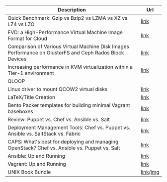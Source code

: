 |Description|Url|
|-----------|---|
|Quick Benchmark: Gzip vs Bzip2 vs LZMA vs XZ vs LZ4 vs LZO|[link](http://catchchallenger.first-world.info/wiki/Quick_Benchmark:_Gzip_vs_Bzip2_vs_LZMA_vs_XZ_vs_LZ4_vs_LZO)|
| FVD: a High-Performance Virtual Machine Image Format for Cloud| [link](https://www.usenix.org/legacy/event/atc11/tech/final_files/Tang.pdf) |
|Comparison of Various Virtual Machine Disk Images Performance on GlusterFS and Ceph Rados Block Devices|[link](http://www.academia.edu/8648431/Comparison_of_Various_Virtual_Machine_Disk_Images_Performance_on_GlusterFS_and_Ceph_Rados_Block_Devices)|
|Increasing performance in KVM virtualization within a Tier-1 environment|[link](http://iopscience.iop.org/article/10.1088/1742-6596/396/3/032024/pdf)|
|QLOOP
Linux driver to mount QCOW2 virtual disks|[link](https://upcommons.upc.edu/bitstream/handle/2099.1/9619/65757.pdf?sequence=1&isAllowed=y)|
|LaTeX/Title Creation|[link](https://en.wikibooks.org/wiki/LaTeX/Title_Creation)|
|Bento Packer templates for building minimal Vagrant baseboxes|[link](http://chef.github.io/bento/)|
|Review: Puppet vs. Chef vs. Ansible vs. Salt|[link](http://www.infoworld.com/article/2609482/data-center/data-center-review-puppet-vs-chef-vs-ansible-vs-salt.html)|
|Deployment Management Tools: Chef vs. Puppet vs. Ansible vs. SaltStack vs. Fabric|[link](http://blog.takipi.com/deployment-management-tools-chef-vs-puppet-vs-ansible-vs-saltstack-vs-fabric/)|
|CAPS: What's best for deploying and managing OpenStack? Chef vs. Ansible vs. Puppet vs. Salt|[link](http://www.slideshare.net/DanielKrook/caps-whats-best-for-deploying-and-managing-openstack-chef-vs-ansible-vs-puppet-vs-salt)|
|Ansible: Up and Running|[link](http://shop.oreilly.com/product/0636920035626.do)|
|Vagrant: Up and Running|[link](http://shop.oreilly.com/product/0636920026358.do)|
|UNIX Book Bundle|[link](https://www.humblebundle.com/books/unix-book-bundle)/[img](http://imgur.com/aQMlbH8)|
